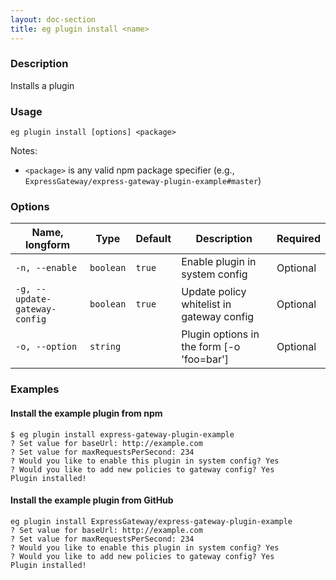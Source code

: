 ```yaml
---
layout: doc-section
title: eg plugin install <name>
---
```


### Description

Installs a plugin

### Usage

```shell
eg plugin install [options] <package>
```
Notes:
- `<package>` is any valid npm package specifier (e.g., `ExpressGateway/express-gateway-plugin-example#master`)
### Options

| Name, longform | Type      | Default | Description      | Required |
| ---            | ---       | ---     | ---              | ---      |
| `-n, --enable` | `boolean` | `true`  | Enable plugin in system config    | Optional |
| `-g, --update-gateway-config`|`boolean` | `true`  | Update policy whitelist in gateway config| Optional|
| `-o, --option`|   `string`| |Plugin options in the form [-o 'foo=bar']| Optional|

### Examples

#### Install the example plugin from npm

```shell
$ eg plugin install express-gateway-plugin-example
? Set value for baseUrl: http://example.com
? Set value for maxRequestsPerSecond: 234
? Would you like to enable this plugin in system config? Yes
? Would you like to add new policies to gateway config? Yes
Plugin installed!
```

#### Install the example plugin from GitHub

```shell
eg plugin install ExpressGateway/express-gateway-plugin-example
? Set value for baseUrl: http://example.com
? Set value for maxRequestsPerSecond: 234
? Would you like to enable this plugin in system config? Yes
? Would you like to add new policies to gateway config? Yes
Plugin installed!
```
